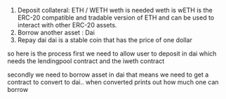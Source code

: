 1. Deposit collateral: ETH / WETH
weth is needed 
weth is wETH is the ERC-20 compatible and tradable version of ETH and
 can be used to interact with other ERC-20 assets.
2. Borrow another asset : Dai
3. Repay dai
 dai is a stable coin that has the price of one dollar

 so here is the process
 first we need to allow user to deposit in dai which needs the lendingpool 
 contract and the iweth contract

 secondly
 we need to borrow asset in dai
 that means we need to get a contract to convert to dai..
 when converted prints out how much one can borrow
